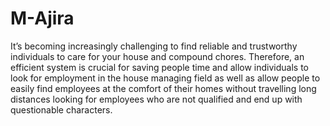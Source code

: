 # M-Ajira
It’s becoming increasingly challenging to find reliable and trustworthy individuals to care for your house and compound chores. Therefore, an efficient system is crucial for saving people time and allow individuals to look for employment in the house managing field as well as allow people to easily find employees at the comfort of their homes without travelling long distances looking for employees who are not qualified and end up with questionable characters.
